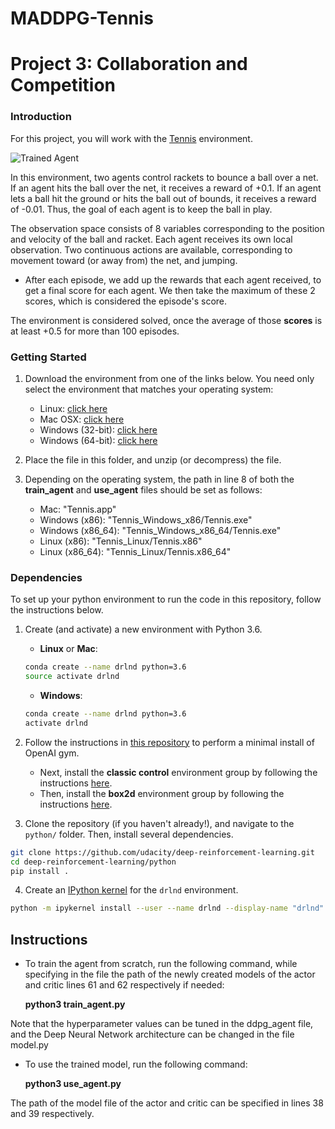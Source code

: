 # MADDPG-Tennis
[//]: # (Image References)

[image1]: https://user-images.githubusercontent.com/10624937/42135623-e770e354-7d12-11e8-998d-29fc74429ca2.gif "Trained Agent"
[image2]: https://user-images.githubusercontent.com/10624937/42386929-76f671f0-8106-11e8-9376-f17da2ae852e.png "dlrnd kernel"


# Project 3: Collaboration and Competition

### Introduction

For this project, you will work with the [Tennis](https://github.com/Unity-Technologies/ml-agents/blob/master/docs/Learning-Environment-Examples.md#tennis) environment.

![Trained Agent][image1]

In this environment, two agents control rackets to bounce a ball over a net. If an agent hits the ball over the net, it receives a reward of +0.1.  If an agent lets a ball hit the ground or hits the ball out of bounds, it receives a reward of -0.01.  Thus, the goal of each agent is to keep the ball in play.

The observation space consists of 8 variables corresponding to the position and velocity of the ball and racket. Each agent receives its own local observation.  Two continuous actions are available, corresponding to movement toward (or away from) the net, and jumping. 

- After each episode, we add up the rewards that each agent received, to get a final score for each agent. We then take the maximum of these 2 scores, which is considered the episode's score.

The environment is considered solved, once the average of those **scores** is at least +0.5 for more than 100 episodes.

### Getting Started

1. Download the environment from one of the links below.  You need only select the environment that matches your operating system:
    - Linux: [click here](https://s3-us-west-1.amazonaws.com/udacity-drlnd/P3/Tennis/Tennis_Linux.zip)
    - Mac OSX: [click here](https://s3-us-west-1.amazonaws.com/udacity-drlnd/P3/Tennis/Tennis.app.zip)
    - Windows (32-bit): [click here](https://s3-us-west-1.amazonaws.com/udacity-drlnd/P3/Tennis/Tennis_Windows_x86.zip)
    - Windows (64-bit): [click here](https://s3-us-west-1.amazonaws.com/udacity-drlnd/P3/Tennis/Tennis_Windows_x86_64.zip)

2. Place the file in this folder, and unzip (or decompress) the file. 
3. Depending on the operating system, the path in line 8 of both the **train_agent** and **use_agent** files should be set as follows:
    - Mac: "Tennis.app"
    - Windows (x86): "Tennis_Windows_x86/Tennis.exe"
    - Windows (x86_64): "Tennis_Windows_x86_64/Tennis.exe"
    - Linux (x86): "Tennis_Linux/Tennis.x86"
    - Linux (x86_64): "Tennis_Linux/Tennis.x86_64"

### Dependencies

To set up your python environment to run the code in this repository, follow the instructions below.

1. Create (and activate) a new environment with Python 3.6.

	- __Linux__ or __Mac__: 
	```bash
	conda create --name drlnd python=3.6
	source activate drlnd
	```
	- __Windows__: 
	```bash
	conda create --name drlnd python=3.6 
	activate drlnd
	```
	
2. Follow the instructions in [this repository](https://github.com/openai/gym) to perform a minimal install of OpenAI gym.  
	- Next, install the **classic control** environment group by following the instructions [here](https://github.com/openai/gym#classic-control).
	- Then, install the **box2d** environment group by following the instructions [here](https://github.com/openai/gym#box2d).
	
3. Clone the repository (if you haven't already!), and navigate to the `python/` folder.  Then, install several dependencies.
```bash
git clone https://github.com/udacity/deep-reinforcement-learning.git
cd deep-reinforcement-learning/python
pip install .
```

4. Create an [IPython kernel](http://ipython.readthedocs.io/en/stable/install/kernel_install.html) for the `drlnd` environment.  
```bash
python -m ipykernel install --user --name drlnd --display-name "drlnd"
```

## Instructions
- To train the agent from scratch, run the following command, while specifying in the file the path of the newly created models of the actor and critic lines 61 and 62 respectively if needed:

    **python3 train_agent.py**

Note that the hyperparameter values can be tuned in the ddpg_agent file, and the Deep Neural Network architecture can be changed in the file model.py 

- To use the trained model, run the following command:

    **python3 use_agent.py**
    
The path of the model file of the actor and critic can be specified in lines 38 and 39 respectively. 
